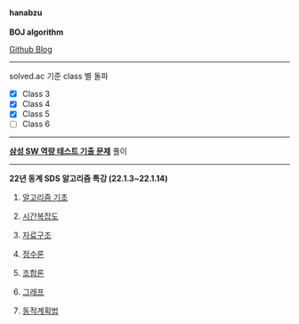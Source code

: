 #### hanabzu

**BOJ algorithm**

[Github Blog](https://hanabzu.github.io/)

---

solved.ac 기준 class 별 돌파

- [x] Class 3 
- [x] Class 4 
- [x] Class 5
- [ ] Class 6

---

**[삼성 SW 역량 테스트 기출 문제](https://www.acmicpc.net/workbook/view/1152)** 풀이

---

**22년 동계 SDS 알고리즘 특강 (22.1.3~22.1.14)**

1. [알고리즘 기초](https://github.com/hanabzu/BOJ-algorithm-study/tree/master/%EC%82%BC%EC%84%B1SDS%EC%95%8C%EA%B3%A0%EB%A6%AC%EC%A6%98%ED%8A%B9%EA%B0%95%20%EC%97%B0%EC%8A%B5%EB%AC%B8%EC%A0%9C/%EC%95%8C%EA%B3%A0%EB%A6%AC%EC%A6%98%20%EA%B8%B0%EC%B4%88)

2. [시간복잡도](https://github.com/hanabzu/BOJ-algorithm-study/tree/master/%EC%82%BC%EC%84%B1SDS%EC%95%8C%EA%B3%A0%EB%A6%AC%EC%A6%98%ED%8A%B9%EA%B0%95%20%EC%97%B0%EC%8A%B5%EB%AC%B8%EC%A0%9C/%EC%8B%9C%EA%B0%84%EB%B3%B5%EC%9E%A1%EB%8F%84)

3. [자료구조](https://github.com/hanabzu/BOJ-algorithm-study/tree/master/%EC%82%BC%EC%84%B1SDS%EC%95%8C%EA%B3%A0%EB%A6%AC%EC%A6%98%ED%8A%B9%EA%B0%95%20%EC%97%B0%EC%8A%B5%EB%AC%B8%EC%A0%9C/%EC%9E%90%EB%A3%8C%EA%B5%AC%EC%A1%B0)

4. [정수론](https://github.com/hanabzu/BOJ-algorithm-study/tree/master/%EC%82%BC%EC%84%B1SDS%EC%95%8C%EA%B3%A0%EB%A6%AC%EC%A6%98%ED%8A%B9%EA%B0%95%20%EC%97%B0%EC%8A%B5%EB%AC%B8%EC%A0%9C/%EC%A0%95%EC%88%98%EB%A1%A0)

5. [조합론](https://github.com/hanabzu/BOJ-algorithm-study/tree/master/%EC%82%BC%EC%84%B1SDS%EC%95%8C%EA%B3%A0%EB%A6%AC%EC%A6%98%ED%8A%B9%EA%B0%95%20%EC%97%B0%EC%8A%B5%EB%AC%B8%EC%A0%9C/%EC%A1%B0%ED%95%A9%EB%A1%A0)

6. [그래프](https://github.com/hanabzu/BOJ-algorithm-study/tree/master/%EC%82%BC%EC%84%B1SDS%EC%95%8C%EA%B3%A0%EB%A6%AC%EC%A6%98%ED%8A%B9%EA%B0%95%20%EC%97%B0%EC%8A%B5%EB%AC%B8%EC%A0%9C/%EA%B7%B8%EB%9E%98%ED%94%84)

7. [동적계획법](https://github.com/hanabzu/BOJ-algorithm-study/tree/master/%EC%82%BC%EC%84%B1SDS%EC%95%8C%EA%B3%A0%EB%A6%AC%EC%A6%98%ED%8A%B9%EA%B0%95%20%EC%97%B0%EC%8A%B5%EB%AC%B8%EC%A0%9C/%EB%8F%99%EC%A0%81%EA%B3%84%ED%9A%8D%EB%B2%95)